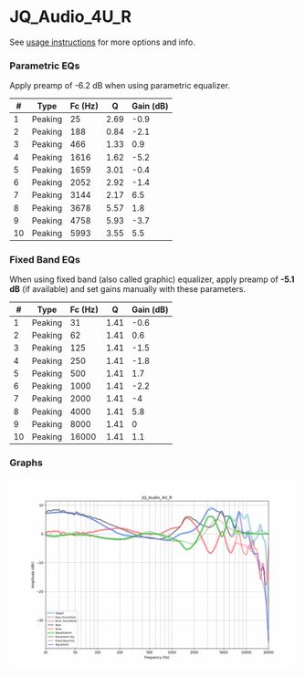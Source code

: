 # JQ_Audio_4U_R
See [usage instructions](https://github.com/jaakkopasanen/AutoEq#usage) for more options and info.

### Parametric EQs
Apply preamp of -6.2 dB when using parametric equalizer.

|   # | Type    |   Fc (Hz) |    Q |   Gain (dB) |
|-----|---------|-----------|------|-------------|
|   1 | Peaking |        25 | 2.69 |        -0.9 |
|   2 | Peaking |       188 | 0.84 |        -2.1 |
|   3 | Peaking |       466 | 1.33 |         0.9 |
|   4 | Peaking |      1616 | 1.62 |        -5.2 |
|   5 | Peaking |      1659 | 3.01 |        -0.4 |
|   6 | Peaking |      2052 | 2.92 |        -1.4 |
|   7 | Peaking |      3144 | 2.17 |         6.5 |
|   8 | Peaking |      3678 | 5.57 |         1.8 |
|   9 | Peaking |      4758 | 5.93 |        -3.7 |
|  10 | Peaking |      5993 | 3.55 |         5.5 |

### Fixed Band EQs
When using fixed band (also called graphic) equalizer, apply preamp of **-5.1 dB** (if available) and set gains manually with these parameters.

|   # | Type    |   Fc (Hz) |    Q |   Gain (dB) |
|-----|---------|-----------|------|-------------|
|   1 | Peaking |        31 | 1.41 |        -0.6 |
|   2 | Peaking |        62 | 1.41 |         0.6 |
|   3 | Peaking |       125 | 1.41 |        -1.5 |
|   4 | Peaking |       250 | 1.41 |        -1.8 |
|   5 | Peaking |       500 | 1.41 |         1.7 |
|   6 | Peaking |      1000 | 1.41 |        -2.2 |
|   7 | Peaking |      2000 | 1.41 |        -4   |
|   8 | Peaking |      4000 | 1.41 |         5.8 |
|   9 | Peaking |      8000 | 1.41 |         0   |
|  10 | Peaking |     16000 | 1.41 |         1.1 |

### Graphs
![](./JQ_Audio_4U_R.png)
